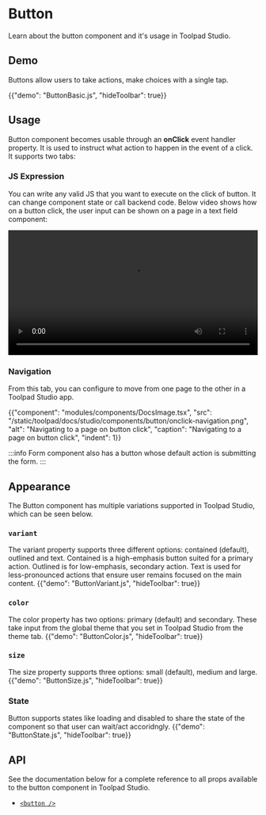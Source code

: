 # Button

<p class="description">Learn about the button component and it's usage in Toolpad Studio.</p>

## Demo

Buttons allow users to take actions, make choices with a single tap.

{{"demo": "ButtonBasic.js", "hideToolbar": true}}

## Usage

Button component becomes usable through an **onClick** event handler property. It is used to instruct what action to happen in the event of a click. It supports two tabs:

### JS Expression

You can write any valid JS that you want to execute on the click of button. It can change component state or call backend code.
Below video shows how on a button click, the user input can be shown on a page in a text field component:

<video controls width="100%" height="auto" style="contain" alt="button-onclick-js-expression">
  <source src="/static/toolpad/docs/studio/components/button/button-usage.mp4" type="video/mp4">
  Your browser does not support the video tag.
</video>

### Navigation

From this tab, you can configure to move from one page to the other in a Toolpad Studio app.

{{"component": "modules/components/DocsImage.tsx", "src": "/static/toolpad/docs/studio/components/button/onclick-navigation.png", "alt": "Navigating to a page on button click", "caption": "Navigating to a page on button click", "indent": 1}}

:::info
Form component also has a button whose default action is submitting the form.
:::

## Appearance

The Button component has multiple variations supported in Toolpad Studio, which can be seen below.

### `variant`

The variant property supports three different options: contained (default), outlined and text. Contained is a high-emphasis button suited for a primary action. Outlined is for low-emphasis, secondary action. Text is used for less-pronounced actions that ensure user remains focused on the main content.
{{"demo": "ButtonVariant.js", "hideToolbar": true}}

### `color`

The color property has two options: primary (default) and secondary. These take input from the global theme that you set in Toolpad Studio from the theme tab.
{{"demo": "ButtonColor.js", "hideToolbar": true}}

### `size`

The size property supports three options: small (default), medium and large.
{{"demo": "ButtonSize.js", "hideToolbar": true}}

### State

Button supports states like loading and disabled to share the state of the component so that user can wait/act accoridngly.
{{"demo": "ButtonState.js", "hideToolbar": true}}

## API

See the documentation below for a complete reference to all props available to the button component in Toolpad Studio.

- [`<button />`](/toolpad/studio/reference/components/button/#properties)
